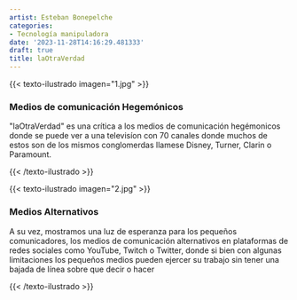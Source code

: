 ```yaml
---
artist: Esteban Bonepelche
categories:
- Tecnología manipuladora
date: '2023-11-28T14:16:29.481333'
draft: true
title: laOtraVerdad
---
```

{{< texto-ilustrado imagen="1.jpg" >}}
### Medios de comunicación Hegemónicos
"laOtraVerdad" es una crítica a los medios de comunicación hegémonicos
donde se puede ver a una televisíon con 70 canales donde muchos de estos
son de los mismos conglomerdas llamese Disney, Turner, Clarin o Paramount.


{{< /texto-ilustrado >}}

{{< texto-ilustrado imagen="2.jpg" >}}
### Medios Alternativos
A su vez, mostramos una luz de esperanza para los pequeños 
comunicadores, los medios de comunicación alternativos en 
plataformas de redes sociales como YouTube, Twitch o Twitter,
donde si bien con algunas limitaciones los pequeños medios pueden
ejercer su trabajo sin tener una bajada de línea sobre que decir o hacer


{{< /texto-ilustrado >}}